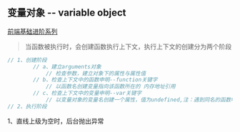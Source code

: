 ## 变量对象 -- variable object
<a href="https://www.jianshu.com/p/cd3fee40ef59">前端基础进阶系列</a>
> 当函数被执行时，会创建函数执行上下文，执行上下文的创建分为两个阶段

```js 
// 1、创建阶段
        // a、建立arguments对象
            // 检查参数，建立对象下的属性与属性值
        // b、检查上下文中的函数申明--function关键字
            // 以函数名创建变量指向该函数所在的 内存地址引用
        // c、检查上下文中的变量申明--var关键字
            // 以变量对象的变量名创建一个属性，值为undefined,注：遇到同名的函数申明直接跳过
// 2、执行阶段
```



1、直线上级为空时，后台抛出异常
